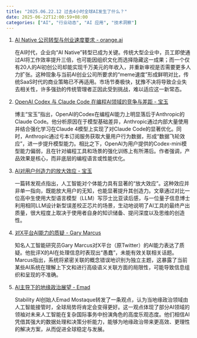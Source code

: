 ```yaml
---
title: "2025.06.22.12 过去4小时全球AI发生了什么？"
date: 2025-06-22T12:00:59+08:00
categories: ["AI", "行业动态", "AI 应用", "技术洞察"]
---
```


1.  [AI Native 公司转型与创业速度要求 - orange.ai](https://x.com/oran_ge/status/1936606314354163954)

    在AI时代，企业向“AI Native”转型已成为关键。传统大型企业中，员工即使通过AI将工作效率提升三倍，也可能因组织文化而选择隐藏这一成果；而一个仅有20人的AI初创公司却能实现千万美元的年收入，并重新审视是否需要更多人力扩张。这种现象与当前AI创业公司所要求的“meme速度”形成鲜明对比，传统SaaS时代的商业策略已不再适用。市场节奏极快，犹豫不决将导致企业失去相关性，许多强劲的传统管理者正因此受到挑战，难以适应这一新常态。

2.  [OpenAI Codex 与 Claude Code 在编程AI领域的竞争与差距 - 宝玉](https://x.com/dotey/status/1936588353220087971)

    博主“宝玉”指出，OpenAI的Codex在编程AI能力上明显落后于Anthropic的Claude Code。他分析原因在于模型基础差异，Anthropic通过内部大量使用并结合强化学习在Claude 4模型上实现了对Claude Code的显著优化。同时，Anthropic通过亏本订阅服务获取大量用户行为数据，形成“数据飞轮效应”，进一步提升模型能力。相比之下，OpenAI为用户提供的Codex-mini模型能力偏弱，且在针对编程工具和场景的强化训练上有所滞后。作者强调，产品效果是核心，而非底层的编程语言或性能优化。

3.  [AI对用户创造力的放大效应 - 宝玉](https://x.com/dotey/status/1936595621982736388)

    一篇转发观点指出，人工智能对个体能力具有显著的“放大效应”。这种效应并非单一指向，既能放大用户的无知，也能显著提升其创造力。文章通过对比一位高中生使用大型语言模型（LLM）写莎士比亚读后感，与一位量子信息博士利用相同LLM设计新型误差校正芯片的场景，生动地说明了AI工具的最终产出质量，很大程度上取决于使用者自身的知识储备、提问深度以及思维的创造性。

4.  [对X平台AI能力的质疑 - Gary Marcus](https://x.com/GaryMarcus/status/1936592590536855956)

    知名人工智能研究员Gary Marcus对X平台（原Twitter）的AI能力表达了质疑。他批评X的AI在处理信息时表现出“愚蠢”，未能有效关联相关话题。Marcus指出，系统将紧密关联的概念错误地识别为独立主题，这暴露了当前某些AI系统在理解上下文和进行高级语义关联方面的局限性，可能导致信息组织和呈现的不准确。

5.  [AI主导下的地缘政治展望 - Emad](https://x.com/EMostaque/status/1936590370093109376)

    Stability AI创始人Emad Mostaque转发了一条观点，认为当地缘政治领域由人工智能接管时，全球局势将肯定会变得更好。这一观点体现了部分AI领域的领袖对未来人工智能在复杂国际事务中扮演角色的高度乐观态度。他们相信AI凭借其强大的数据处理和决策分析能力，能够为地缘政治带来更高效、更理性的解决方案，从而促进全球稳定与发展。